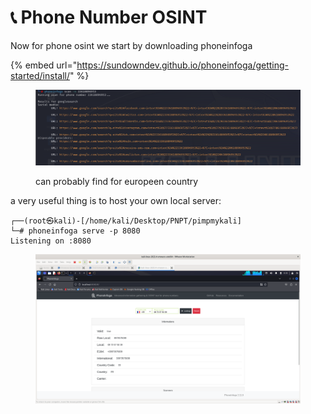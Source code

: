 # 📞 Phone Number OSINT

Now for phone osint we start by downloading phoneinfoga&#x20;

{% embed url="https://sundowndev.github.io/phoneinfoga/getting-started/install/" %}

<figure><img src="../../../../.gitbook/assets/image (167).png" alt=""><figcaption><p>can probably find for europeen country</p></figcaption></figure>

a very useful thing is to host your own local server:                                                                                                                                                                                                                      &#x20;

```
┌──(root㉿kali)-[/home/kali/Desktop/PNPT/pimpmykali]
└─# phoneinfoga serve -p 8080      
Listening on :8080
```

<figure><img src="../../../../.gitbook/assets/Capture d’écran du 2024-02-22 14-33-21.png" alt=""><figcaption></figcaption></figure>
